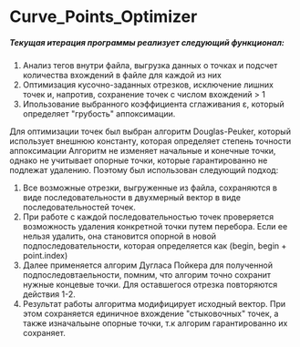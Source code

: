 # Curve_Points_Optimizer
##### Текущая итерация программы реализует следующий функционал:
 1. Анализ тегов внутри файла, выгрузка данных о точках и подсчет количества вхождений в файле для каждой из них
 2. Оптимизация кусочно-заданных отрезков, исключение лишних точек и, напротив, сохранение точек с числом вхождений > 1
 3. Ипользование выбранного коэффициента сглаживания ε, который определяет "грубость" аппоксимации.


Для оптимизации точек был выбран алгоритм Douglas-Peuker, который использует внешнюю константу, которая определяет степень точности аппоксимации
Алгоритм не изменяет начальные и конечные точки, однако не учитывает опорные точки, которые гарантированно не подлежат удалению. Поэтому был использован следующий подход:
 1. Все возможные отрезки, выгруженные из файла, сохраняются в виде последовательности в двухмерный вектор в виде последовательностей точек.
 2. При работе с каждой последовательностью точек проверяется возможность удаления конкретной точки путем перебора. Если ее нельзя удалить, она становится опорной в новой подпоследовательности, которая определяется как (begin, begin + point.index)
 3. Далее применяется алгорим Дугласа Пойкера для полученной подпоследовтаельности, помним, что алгорим точно сохранит нужные концевые точки. Для оставшегося отрезка повторяются действия 1-2.
 4. Результат работы алгоритма модифицирует исходный вектор. При этом сохраняется единичное вхождение "стыковочных" точек, а также изначальыне опорные точки, т.к алгорим гарантированно их сохраняет.
